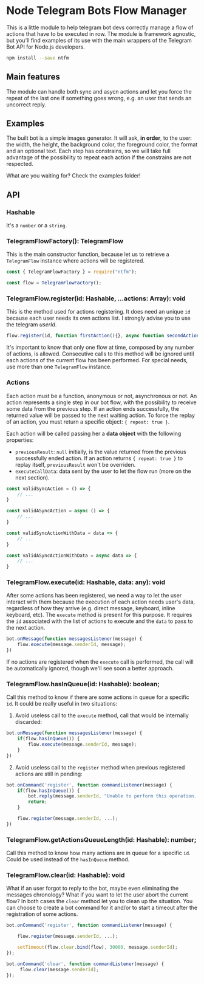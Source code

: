 # Node Telegram Bots Flow Manager

This is a little module to help telegram bot devs correctly manage a flow of actions that have to be executed in row. The module is framework agnostic, but you'll find examples of its use with the main wrappers of the Telegram Bot API for Node.js developers.

```sh
npm install --save ntfm
```

## Main features
The module can handle both sync and asycn actions and let you force the repeat of the last one if something goes wrong, e.g. an user that sends an uncorrect reply.

## Examples
The built bot is a simple images generator. It will ask, **in order**, to the user: the width, the height, the background color, the foreground color, the format and an optional text. Each step has constrains, so we will take full advantage of the possibility to repeat each action if the constrains are not respected.

What are you waiting for? Check the examples folder!

## API

### Hashable
It's a `number` or a `string`.

### TelegramFlowFactory(): TelegramFlow
This is the main constructor function, because let us to retrieve a `TelegramFlow` instance where actions will be registered.

```js
const { TelegramFlowFactory } = require("ntfm");

const flow = TelegramFlowFactory();
```

### TelegramFlow.register(id: Hashable, ...actions: Array<Action>): void
This is the method used for actions registering. It does need an unique `id` because each user needs its own actions list.
I strongly advise you to use the telegram _userId_.

```js
flow.register(id, function firstAction(){}, async function secondAction(), ...)
```

It's important to know that only one flow at time, composed by any number of actions, is allowed. Consecutive calls to this method will be ignored until each actions of the current flow has been performed. For special needs, use more than one `TelegramFlow` instance.

### Actions
Each action must be a function, anonymous or not, asynchronous or not. An action represents a single step in our bot flow, with the possibility to receive some data from the previous step. If an action ends successfully, the returned value will be passed to the next waiting action. To force the replay of an action, you must return a specific object: `{ repeat: true }`.

Each action will be called passing her a **data object** with the following properties:
- `previousResult`: `null` initially, is the value returned from the previous successfully ended action. If an action returns `{ repeat: true }` to replay itself, `previousResult` won't be overriden.
- `executeCallData`: data sent by the user to let the flow run (more on the next section).
  
```js
const validSyncAction = () => { 
    // ...
}

const validASyncAction = async () => { 
    // ...
}

const validSyncActionWithData = data => { 
    // ...
}

const validASyncActionWithData = async data => { 
    // ...
}
```

### TelegramFlow.execute(id: Hashable, data: any): void
After some actions has been registered, we need a way to let the user interact with them because the execution of each action needs user's data, regardless of how they arrive (e.g. direct message, keyboard, inline keyboard, etc).
The `execute` method is present for this purpose. It requires the `id` associated with the list of actions to execute and the `data` to pass to the next action.

```js
bot.onMessage(function messagesListener(message) {
    flow.execute(message.senderId, message);
})
```

If no actions are registered when the `execute` call is performed, the call will be automatically ignored, though we'll see soon a better approach.

### TelegramFlow.hasInQueue(id: Hashable): boolean;
Call this method to know if there are some actions in queue for a specific `id`. It could be really useful in two situations:
1. Avoid useless call to the `execute` method, call that would be internally discarded:

```js
bot.onMessage(function messagesListener(message) {
    if(flow.hasInQueue()) {
        flow.execute(message.senderId, message);
    }
})
```

2. Avoid useless call to the `register` method when previous registered actions are still in pending:

```js
bot.onCommand('register', function commandListener(message) {
    if(flow.hasInQueue()) {
        bot.reply(message.senderId, "Unable to perform this operation. You must end the previous started flow.");
        return;
    }

    flow.register(message.senderId, ...);
})
```

### TelegramFlow.getActionsQueueLength(id: Hashable): number;
Call this method to know how many actions are in queue for a specific `id`. Could be used instead of the `hasInQueue` method.

### TelegramFlow.clear(id: Hashable): void
What if an user forgot to reply to the bot, maybe even eliminating the messages chronology? What if you want to let the user abort the current flow? In both cases the `clear` method let you to clean up the situation. You can choose to create a bot command for it and/or to start a timeout after the registration of some actions.

```js
bot.onCommand('register', function commandListener(message) {

    flow.register(message.senderId, ...);

    setTimeout(flow.clear.bind(flow), 30000, message.senderId);
});

bot.onCommand('clear', function commandListener(message) {
     flow.clear(message.senderId);
});
```